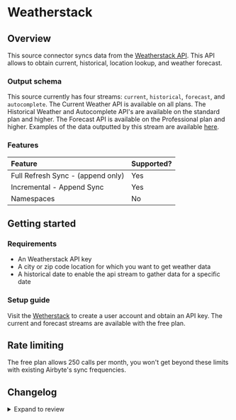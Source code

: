 # Weatherstack

## Overview

This source connector syncs data from the [Weatherstack API](http://api.weatherstack.com/). This API allows to obtain current, historical, location lookup, and weather forecast.

### Output schema

This source currently has four streams: `current`, `historical`, `forecast`, and `autocomplete`. The Current Weather API is available on all plans. The Historical Weather and Autocomplete API's are available on the standard plan and higher. The Forecast API is available on the Professional plan and higher. Examples of the data outputted by this stream are available [here](https://weatherstack.com/documentation).

### Features

| Feature                           | Supported? |
| :-------------------------------- | :--------- |
| Full Refresh Sync - (append only) | Yes        |
| Incremental - Append Sync         | Yes        |
| Namespaces                        | No         |

## Getting started

### Requirements

- An Weatherstack API key
- A city or zip code location for which you want to get weather data
- A historical date to enable the api stream to gather data for a specific date

### Setup guide

Visit the [Wetherstack](https://weatherstack.com/) to create a user account and obtain an API key. The current and forecast streams are available with the free plan.

## Rate limiting

The free plan allows 250 calls per month, you won't get beyond these limits with existing Airbyte's sync frequencies.

## Changelog

<details>
  <summary>Expand to review</summary>

| Version | Date       | Pull Request                                             | Subject         |
| :------ | :--------- | :------------------------------------------------------- | :-------------- |
| 1.1.2 | 2024-12-28 | [47532](https://github.com/airbytehq/airbyte/pull/47532) | Update dependencies |
| 1.1.1 | 2024-08-16 | [44196](https://github.com/airbytehq/airbyte/pull/44196) | Bump source-declarative-manifest version |
| 1.1.0 | 2024-08-14 | [44046](https://github.com/airbytehq/airbyte/pull/44046) | Refactor connector to manifest-only format |
| 1.0.2 | 2024-08-12 | [43892](https://github.com/airbytehq/airbyte/pull/43892) | Update dependencies |
| 1.0.1 | 2024-08-10 | [43615](https://github.com/airbytehq/airbyte/pull/43615) | Update dependencies |
| 1.0.0 | 2024-08-04 | [43298](https://github.com/airbytehq/airbyte/pull/43298) | Migrate to LowCode |
| 0.1.12 | 2024-08-03 | [43177](https://github.com/airbytehq/airbyte/pull/43177) | Update dependencies |
| 0.1.11 | 2024-07-27 | [42672](https://github.com/airbytehq/airbyte/pull/42672) | Update dependencies |
| 0.1.10 | 2024-07-20 | [42280](https://github.com/airbytehq/airbyte/pull/42280) | Update dependencies |
| 0.1.9 | 2024-07-13 | [41887](https://github.com/airbytehq/airbyte/pull/41887) | Update dependencies |
| 0.1.8 | 2024-07-10 | [41566](https://github.com/airbytehq/airbyte/pull/41566) | Update dependencies |
| 0.1.7 | 2024-07-09 | [41241](https://github.com/airbytehq/airbyte/pull/41241) | Update dependencies |
| 0.1.6 | 2024-07-06 | [40876](https://github.com/airbytehq/airbyte/pull/40876) | Update dependencies |
| 0.1.5 | 2024-06-26 | [40549](https://github.com/airbytehq/airbyte/pull/40549) | Migrate off deprecated auth package |
| 0.1.4 | 2024-06-25 | [40414](https://github.com/airbytehq/airbyte/pull/40414) | Update dependencies |
| 0.1.3 | 2024-06-22 | [40086](https://github.com/airbytehq/airbyte/pull/40086) | Update dependencies |
| 0.1.2 | 2024-06-06 | [39190](https://github.com/airbytehq/airbyte/pull/39190) | [autopull] Upgrade base image to v1.2.2 |
| 0.1.1 | 2024-05-20 | [38438](https://github.com/airbytehq/airbyte/pull/38438) | [autopull] base image + poetry + up_to_date |
| 0.1.0 | 2022-09-08 | [16473](https://github.com/airbytehq/airbyte/pull/16473) | Initial release |

</details>
